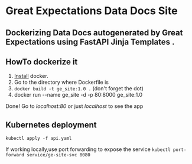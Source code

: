 # Great Expectations Data Docs Site

## Dockerizing Data Docs autogenerated by Great Expectations using FastAPI Jinja Templates . 

## HowTo dockerize it

1. [Install](https://www.docker.com/get-started) docker.
2. Go to the directory where Dockerfile is
3. `docker build -t ge_site:1.0 .` (don't forget the dot)
4. docker run --name ge_site -d -p 80:8000 ge_site:1.0

Done! Go to *localhost:80* or just *localhost* to see the app

## Kubernetes deployment

``kubectl apply -f api.yaml``

If working locally,use port forwarding to expose the service
``kubectl port-forward service/ge-site-svc 8080``